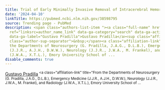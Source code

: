 ```yaml
---
title: Trial of Early Minimally Invasive Removal of Intracerebral Hemorrhage.
date: '2024-04-10'
linkTitle: https://pubmed.ncbi.nlm.nih.gov/38598795
source: Trending page - PubMed
description: <span class="authors-list-item "><a class="full-name" href="https://pubmed.ncbi.nlm.nih.gov/?term=Pradilla+G&amp;cauthor_id=38598795"
  ref="linksrc=author_name_link" data-ga-category="search" data-ga-action="author_link"
  data-ga-label="Gustavo Pradilla">Gustavo Pradilla</a><sup class="affiliation-links"><span
  class="author-sup-separator">&nbsp;</span><a class="affiliation-link" title="From
  the Departments of Neurosurgery (G. Pradilla, J.A.G., D.L.B.), Emergency Medicine
  (J.J.R., A.J.H., D.W.W.), Neurology (J.J.R., J.W.A., M. Frankel), and Radiology
  (J.W.A., X.T.L.), Emory University School of ...
disable_comments: true
---
```

<span class="authors-list-item "><a class="full-name" href="https://pubmed.ncbi.nlm.nih.gov/?term=Pradilla+G&amp;cauthor_id=38598795" ref="linksrc=author_name_link" data-ga-category="search" data-ga-action="author_link" data-ga-label="Gustavo Pradilla">Gustavo Pradilla</a><sup class="affiliation-links"><span class="author-sup-separator">&nbsp;</span><a class="affiliation-link" title="From the Departments of Neurosurgery (G. Pradilla, J.A.G., D.L.B.), Emergency Medicine (J.J.R., A.J.H., D.W.W.), Neurology (J.J.R., J.W.A., M. Frankel), and Radiology (J.W.A., X.T.L.), Emory University School of ...